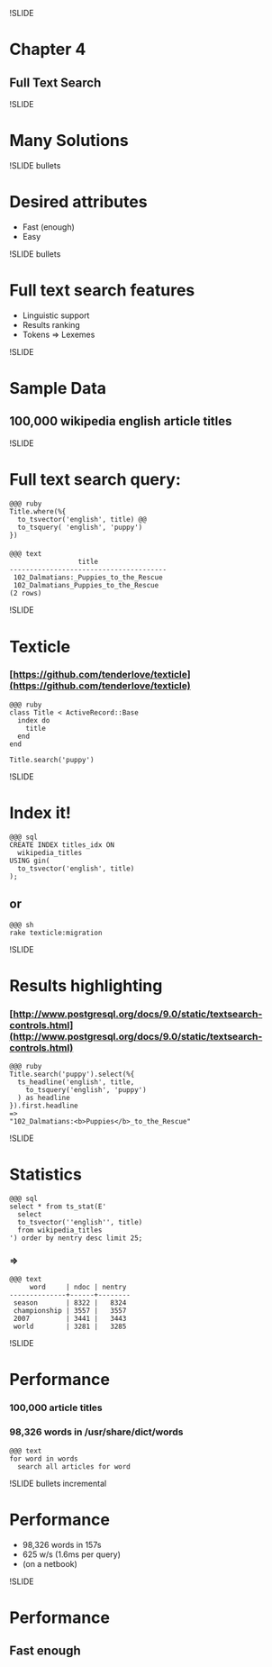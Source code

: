 !SLIDE
# Chapter 4
## Full Text Search

!SLIDE
# Many Solutions

!SLIDE bullets
# Desired attributes
* Fast (enough)
* Easy

!SLIDE bullets
# Full text search features
* Linguistic support
* Results ranking
* Tokens => Lexemes

!SLIDE
# Sample Data
## 100,000 wikipedia english article titles

!SLIDE
# Full text search query:
    @@@ ruby
    Title.where(%{
      to_tsvector('english', title) @@
      to_tsquery( 'english', 'puppy')
    })

####  

    @@@ text
                     title                 
    ---------------------------------------
     102_Dalmatians:_Puppies_to_the_Rescue
     102_Dalmatians_Puppies_to_the_Rescue
    (2 rows)

!SLIDE
# Texticle
### [https://github.com/tenderlove/texticle](https://github.com/tenderlove/texticle)
    @@@ ruby
    class Title < ActiveRecord::Base
      index do
        title
      end
    end

    Title.search('puppy')
!SLIDE
# Index it!
    @@@ sql
    CREATE INDEX titles_idx ON
      wikipedia_titles
    USING gin(
      to_tsvector('english', title)
    );

## or

    @@@ sh
    rake texticle:migration

!SLIDE
# Results highlighting
### [http://www.postgresql.org/docs/9.0/static/textsearch-controls.html](http://www.postgresql.org/docs/9.0/static/textsearch-controls.html)
    @@@ ruby
    Title.search('puppy').select(%{
      ts_headline('english', title,
        to_tsquery('english', 'puppy')
      ) as headline
    }).first.headline
    =>
    "102_Dalmatians:<b>Puppies</b>_to_the_Rescue"

!SLIDE
# Statistics
    @@@ sql
    select * from ts_stat(E'
      select
      to_tsvector(''english'', title)
      from wikipedia_titles
    ') order by nentry desc limit 25;
### =>
    @@@ text
         word     | ndoc | nentry 
    --------------+------+--------
     season       | 8322 |   8324
     championship | 3557 |   3557
     2007         | 3441 |   3443
     world        | 3281 |   3285

!SLIDE
# Performance
### 100,000 article titles
### 98,326 words in /usr/share/dict/words

    @@@ text
    for word in words
      search all articles for word

!SLIDE bullets incremental
# Performance
* 98,326 words in 157s
* 625 w/s (1.6ms per query)
* (on a netbook)

!SLIDE
# Performance
## Fast enough

